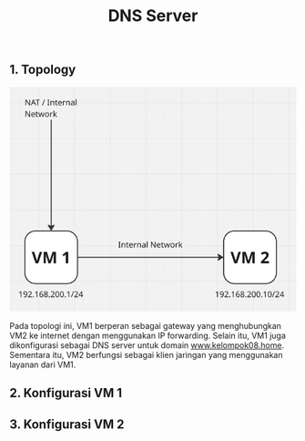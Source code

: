 <h1 align="center">
  DNS Server
</h1>

<br/>

## 1. Topology

![image](./image/Topology.png)

Pada topologi ini, VM1 berperan sebagai gateway yang menghubungkan VM2 ke internet dengan menggunakan IP forwarding. Selain itu, VM1 juga dikonfigurasi sebagai DNS server untuk domain www.kelompok08.home. Sementara itu, VM2 berfungsi sebagai klien jaringan yang menggunakan layanan dari VM1.

## 2. Konfigurasi VM 1

## 3. Konfigurasi VM 2
